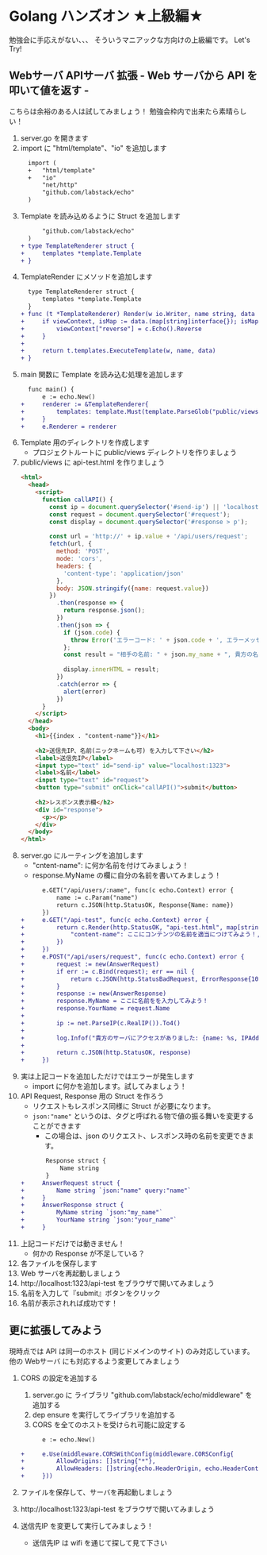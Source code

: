 # Golang ハンズオン ★上級編★
勉強会に手応えがない、、、
そういうマニアックな方向けの上級編です。
Let's Try!

## Webサーバ APIサーバ 拡張 - Web サーバから API を叩いて値を返す -
こちらは余裕のある人は試してみましょう！
勉強会枠内で出来たら素晴らしい！

1. server.go を開きます
1. import に "html/template"、"io" を追加します
    ```diff
      import (
      +   "html/template"
      +   "io"
          "net/http"
          "github.com/labstack/echo"
      )
     ```
1. Template を読み込めるように Struct を追加します
    ```diff
          "github.com/labstack/echo"
      )
    + type TemplateRenderer struct {
    +     templates *template.Template
    + }
    ```
1. TemplateRender にメソッドを追加します
    ```diff
      type TemplateRenderer struct {
          templates *template.Template
      }
    + func (t *TemplateRenderer) Render(w io.Writer, name string, data interface{}, c echo.Context) error {
    +     if viewContext, isMap := data.(map[string]interface{}); isMap {
    +         viewContext["reverse"] = c.Echo().Reverse
    +     }
    + 
    +     return t.templates.ExecuteTemplate(w, name, data)
    + }
    ```
1. main 関数に Template を読み込む処理を追加します
    ```diff
      func main() {
          e := echo.New()
    +     renderer := &TemplateRenderer{
    +         templates: template.Must(template.ParseGlob("public/views/*.html")),
    +     }
    +     e.Renderer = renderer
    ```
1. Template 用のディレクトリを作成します
    - プロジェクトルートに public/views ディレクトリを作りましょう
1. public/views に api-test.html を作りましょう
    ```html
    <html>
      <head>
        <script>
          function callAPI() {
            const ip = document.querySelector('#send-ip') || 'localhost:1323';
            const request = document.querySelector('#request');  
            const display = document.querySelector('#response > p');
            
            const url = 'http://' + ip.value + '/api/users/request';
            fetch(url, {
              method: 'POST',
              mode: 'cors',
              headers: {
                'content-type': 'application/json'
              },
              body: JSON.stringify({name: request.value})
            })
              .then(response => {
                return response.json();
              })
              .then(json => {
                if (json.code) {
                  throw Error('エラーコード: ' + json.code + ', エラーメッセージ: ' + json.message);
                };
                const result = "相手の名前: " + json.my_name + ", 貴方の名前: " + (json.your_name || "hogehoge丸");
                            
                display.innerHTML = result;
              })
              .catch(error => {
                alert(error)
              })
          }
        </script>
      </head>
      <body>
        <h1>{{index . "content-name"}}</h1>
      
        <h2>送信先IP、名前(ニックネームも可) を入力して下さい</h2>
        <label>送信先IP</label>
        <input type="text" id="send-ip" value="localhost:1323">
        <label>名前</label>
        <input type="text" id="request">
        <button type="submit" onClick="callAPI()">submit</button>
     
        <h2>レスポンス表示欄</h2>
        <div id="response">
          <p></p>
        </div>
      </body>
    </html>
    ```
1. server.go にルーティングを追加します
    - "cntent-name": に何か名前を付けてみましょう！
    - response.MyName の欄に自分の名前を書いてみましょう！
    ```diff
          e.GET("/api/users/:name", func(c echo.Context) error {
              name := c.Param("name")
              return c.JSON(http.StatusOK, Response{Name: name})
          })
    +     e.GET("/api-test", func(c echo.Context) error {
    +         return c.Render(http.StatusOK, "api-test.html", map[string]interface{}{
    +             "content-name": ここにコンテンツの名前を適当につけてみよう！,
    +         })
    +     })
    +     e.POST("/api/users/request", func(c echo.Context) error {
    +         request := new(AnswerRequest)
    +         if err := c.Bind(request); err == nil {
    +             return c.JSON(http.StatusBadRequest, ErrorResponse{100, "エラーです"})
    +         }
    +         response := new(AnswerResponse)
    +         response.MyName = ここに名前をを入力してみよう！
    +         response.YourName = request.Name
    +       
    +         ip := net.ParseIP(c.RealIP()).To4()
    +       
    +         log.Infof("貴方のサーバにアクセスがありました: {name: %s, IPAddr: %s", request.Name, ip)
    +       
    +         return c.JSON(http.StatusOK, response)
    +     })
    ```
1.  実は上記コードを追加しただけではエラーが発生します
    - import に何かを追加します。試してみましょう！
1. API Request, Response 用の Struct を作ろう
    - リクエストもレスポンス同様に Struct が必要になります。
    - `json:"name"` というのは、タグと呼ばれる物で値の振る舞いを変更することができます
      - この場合は、json のリクエスト、レスポンス時の名前を変更できます。
    ```diff
           Response struct {
               Name string
           }
    +     AnswerRequest struct {
    +         Name string `json:"name" query:"name"`
    +     }
    +     AnswerResponse struct {
    +         MyName string `json:"my_name"`
    +         YourName string `json:"your_name"`
    +     }
    
    ```
1. 上記コードだけでは動きません！
    - 何かの Response が不足している？
1. 各ファイルを保存します
1. Web サーバを再起動しましょう
1. http://localhost:1323/api-test をブラウザで開いてみましょう
1. 名前を入力して『submit』ボタンをクリック
1. 名前が表示されれば成功です！

## 更に拡張してみよう
現時点では API は同一のホスト (同じドメインのサイト) のみ対応しています。
他の Webサーバ にも対応するよう変更してみましょう

1. CORS の設定を追加する
    1. server.go に ライブラリ "github.com/labstack/echo/middleware" を追加する
    1. dep ensure を実行してライブラリを追加する
    1. CORS を全てのホストを受けられ可能に設定する
    
      ```diff
            e := echo.New()
      
      +     e.Use(middleware.CORSWithConfig(middleware.CORSConfig{
      +         AllowOrigins: []string{"*"},
      +         AllowHeaders: []string{echo.HeaderOrigin, echo.HeaderContentType, echo.HeaderAccept},
      +     }))
      
      ```
1. ファイルを保存して、サーバを再起動しましょう
1. http://localhost:1323/api-test をブラウザで開いてみましょう
1. 送信先IP を変更して実行してみましょう！
    - 送信先IP は wifi を通じて探して見て下さい

